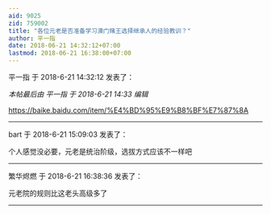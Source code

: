 ```yaml
---
aid: 9025
zid: 759002
title: "各位元老是否准备学习澳门赌王选择继承人的经验教训？"
author: 平一指
date: 2018-06-21 14:32:12+07:00
lastmod: 2018-06-21 16:38:00+07:00
---
```


平一指 于 2018-6-21 14:32:12 发表了：

_本帖最后由 平一指 于 2018-6-21 14:33 编辑_

https://baike.baidu.com/item/%E4%BD%95%E9%B8%BF%E7%87%8A

---

bart 于 2018-6-21 15:09:03 发表了：

个人感觉没必要，元老是统治阶级，选拔方式应该不一样吧

---

繁华烬燃 于 2018-6-21 16:38:36 发表了：

元老院的规则比这老头高级多了

---
